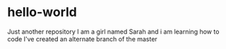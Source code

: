 # hello-world
Just another repository
I am a girl named Sarah and i am learning how to code
I've created an alternate branch of the master
